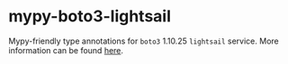 # mypy-boto3-lightsail

Mypy-friendly type annotations for `boto3` 1.10.25 `lightsail` service.
More information can be found [here](https://github.com/vemel/mypy_boto3).